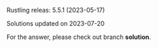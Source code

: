 Rustling releas: 5.5.1 (2023-05-17)

Solutions updated on 2023-07-20

For the answer, please check out branch <b>solution</b>.
